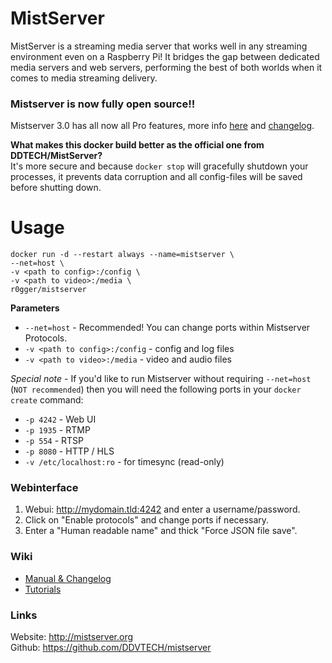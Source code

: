 # MistServer

MistServer is a streaming media server that works well in any streaming environment even on a Raspberry Pi! It bridges the gap between dedicated media servers and web servers, performing the best of both worlds when it comes to media streaming delivery.

### Mistserver is now fully open source!! 
Mistserver 3.0 has all now all Pro features, more info [here](https://news.mistserver.org/news/108/Release+notes+summary+3.0) and [changelog](https://releases.mistserver.org/changelog).

**What makes this docker build better as the official one from DDTECH/MistServer?**   
It's more secure and because `docker stop` will gracefully shutdown your processes, it prevents data corruption and all config-files will be saved before shutting down.

# Usage 
```
docker run -d --restart always --name=mistserver \   
--net=host \    
-v <path to config>:/config \   
-v <path to video>:/media \     
r0gger/mistserver   
```   
  
**Parameters**    
* `--net=host` - Recommended! You can change ports within Mistserver Protocols.
* `-v <path to config>:/config` - config and log files  
* `-v <path to video>:/media` - video and audio files  

*Special note* - If you'd like to run Mistserver without requiring `--net=host` (`NOT recommended`) then you will need the following ports in your `docker create` command:

* `-p 4242` - Web UI  
* `-p 1935` - RTMP  
* `-p 554` - RTSP   
* `-p 8080` - HTTP / HLS 
* `-v /etc/localhost:ro` - for timesync (read-only)   

### Webinterface
1. Webui: http://mydomain.tld:4242 and enter a username/password.   
2. Click on "Enable protocols" and change ports if necessary.
3. Enter a "Human readable name" and thick "Force JSON file save". 

### Wiki
- [Manual & Changelog](https://github.com/R0GGER/mistserver/wiki/MistServer-Manual,-Changelog-&-Tutorials#manual--changelog)
- [Tutorials](https://github.com/R0GGER/mistserver/wiki/MistServer-Manual,-Changelog-&-Tutorials#tutorials)

### Links
Website: http://mistserver.org   
Github: https://github.com/DDVTECH/mistserver   

